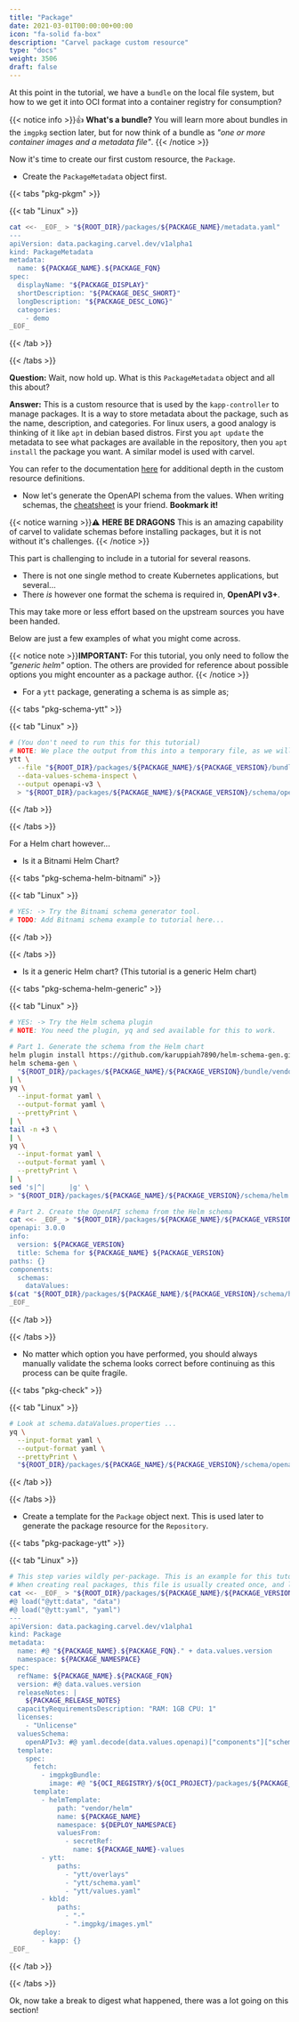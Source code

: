 ```yaml
---
title: "Package"
date: 2021-03-01T00:00:00+00:00
icon: "fa-solid fa-box"
description: "Carvel package custom resource"
type: "docs"
weight: 3506
draft: false
---
```


At this point in the tutorial, we have a `bundle` on the local file system, but how to we get it into OCI format into a container registry for consumption?

{{< notice info >}}👍 **What's a bundle?** You will learn more about bundles in the `imgpkg` section later, but for now think of a bundle as _"one or more container images and a metadata file"_.
{{< /notice >}}

Now it's time to create our first custom resource, the `Package`.

- Create the `PackageMetadata` object first.

{{< tabs "pkg-pkgm" >}}

{{< tab "Linux" >}}

```bash
cat <<- _EOF_ > "${ROOT_DIR}/packages/${PACKAGE_NAME}/metadata.yaml"
---
apiVersion: data.packaging.carvel.dev/v1alpha1
kind: PackageMetadata
metadata:
  name: ${PACKAGE_NAME}.${PACKAGE_FQN}
spec:
  displayName: "${PACKAGE_DISPLAY}"
  shortDescription: "${PACKAGE_DESC_SHORT}"
  longDescription: "${PACKAGE_DESC_LONG}"
  categories:
    - demo
_EOF_
```

{{< /tab >}}

{{< /tabs >}}

**Question:** Wait, now hold up. What is this `PackageMetadata` object and all this about?

**Answer:** This is a custom resource that is used by the `kapp-controller` to manage packages. It is a way to store metadata about the package, such as the name, description, and categories. For linux users, a good analogy is thinking of it like `apt` in debian based distros. First you `apt update` the metadata to see what packages are available in the repository, then you `apt install` the package you want. A similar model is used with carvel.

You can refer to the documentation [here](https://carvel.dev/kapp-controller/docs/v0.46.0/packaging/) for additional depth in the custom resource definitions.

- Now let's generate the OpenAPI schema from the values. When writing schemas, the [cheatsheet](https://carvel.dev/ytt/docs/develop/schema-validations-cheat-sheet/) is your friend. **Bookmark it!**

{{< notice warning >}}⚠️ **HERE BE DRAGONS** This is an amazing capability of carvel to validate schemas before installing packages, but it is not without it's challenges.
{{< /notice >}}

This part is challenging to include in a tutorial for several reasons.

- There is not one single method to create Kubernetes applications, but several...
- There _is_ however one format the schema is required in, **OpenAPI v3+**.

This may take more or less effort based on the upstream sources you have been handed.

Below are just a few examples of what you might come across.

{{< notice note >}}**IMPORTANT:** For this tutorial, you only need to follow the _"generic helm"_ option. The others are provided for reference about possible options you might encounter as a package author.
{{< /notice >}}

- For a `ytt` package, generating a schema is as simple as;

{{< tabs "pkg-schema-ytt" >}}

{{< tab "Linux" >}}

```bash
# (You don't need to run this for this tutorial)
# NOTE: We place the output from this into a temporary file, as we will use it later.
ytt \
  --file "${ROOT_DIR}/packages/${PACKAGE_NAME}/${PACKAGE_VERSION}/bundle/ytt/values-schema.yaml" \
  --data-values-schema-inspect \
  --output openapi-v3 \
  > "${ROOT_DIR}/packages/${PACKAGE_NAME}/${PACKAGE_VERSION}/schema/openapi.yaml"
```

{{< /tab >}}

{{< /tabs >}}

For a Helm chart however...

- Is it a Bitnami Helm Chart?

{{< tabs "pkg-schema-helm-bitnami" >}}

{{< tab "Linux" >}}

```bash
# YES: -> Try the Bitnami schema generator tool.
# TODO: Add Bitnami schema example to tutorial here...
```

{{< /tab >}}

{{< /tabs >}}

- Is it a generic Helm chart? (This tutorial is a generic Helm chart)

{{< tabs "pkg-schema-helm-generic" >}}

{{< tab "Linux" >}}

```bash
# YES: -> Try the Helm schema plugin
# NOTE: You need the plugin, yq and sed available for this to work.

# Part 1. Generate the schema from the Helm chart
helm plugin install https://github.com/karuppiah7890/helm-schema-gen.git
helm schema-gen \
  "${ROOT_DIR}/packages/${PACKAGE_NAME}/${PACKAGE_VERSION}/bundle/vendor/helm/values.yaml" \
| \
yq \
  --input-format yaml \
  --output-format yaml \
  --prettyPrint \
| \
tail -n +3 \
| \
yq \
  --input-format yaml \
  --output-format yaml \
  --prettyPrint \
| \
sed 's|^|      |g' \
> "${ROOT_DIR}/packages/${PACKAGE_NAME}/${PACKAGE_VERSION}/schema/helm.yaml"

# Part 2. Create the OpenAPI schema from the Helm schema
cat <<- _EOF_ > "${ROOT_DIR}/packages/${PACKAGE_NAME}/${PACKAGE_VERSION}/schema/openapi.yaml"
openapi: 3.0.0
info:
  version: ${PACKAGE_VERSION}
  title: Schema for ${PACKAGE_NAME} ${PACKAGE_VERSION}
paths: {}
components:
  schemas:
    dataValues:
$(cat "${ROOT_DIR}/packages/${PACKAGE_NAME}/${PACKAGE_VERSION}/schema/helm.yaml")
_EOF_
```

{{< /tab >}}

{{< /tabs >}}

- No matter which option you have performed, you should always manually validate the schema looks correct before continuing as this process can be quite fragile.

{{< tabs "pkg-check" >}}

{{< tab "Linux" >}}

```bash
# Look at schema.dataValues.properties ...
yq \
  --input-format yaml \
  --output-format yaml \
  --prettyPrint \
  "${ROOT_DIR}/packages/${PACKAGE_NAME}/${PACKAGE_VERSION}/schema/openapi.yaml"
```

{{< /tab >}}

{{< /tabs >}}

- Create a template for the `Package` object next. This is used later to generate the package resource for the `Repository`.

{{< tabs "pkg-package-ytt" >}}

{{< tab "Linux" >}}

```bash
# This step varies wildly per-package. This is an example for this tutorial.
# When creating real packages, this file is usually created once, and lasts for the lifetime of the package.
cat <<- _EOF_ > "${ROOT_DIR}/packages/${PACKAGE_NAME}/${PACKAGE_VERSION}/templates/package.yaml"
#@ load("@ytt:data", "data")
#@ load("@ytt:yaml", "yaml")
---
apiVersion: data.packaging.carvel.dev/v1alpha1
kind: Package
metadata:
  name: #@ "${PACKAGE_NAME}.${PACKAGE_FQN}." + data.values.version
  namespace: ${PACKAGE_NAMESPACE}
spec:
  refName: ${PACKAGE_NAME}.${PACKAGE_FQN}
  version: #@ data.values.version
  releaseNotes: |
    ${PACKAGE_RELEASE_NOTES}
  capacityRequirementsDescription: "RAM: 1GB CPU: 1"
  licenses:
    - "Unlicense"
  valuesSchema:
    openAPIv3: #@ yaml.decode(data.values.openapi)["components"]["schemas"]["dataValues"]
  template:
    spec:
      fetch:
        - imgpkgBundle:
          image: #@ "${OCI_REGISTRY}/${OCI_PROJECT}/packages/${PACKAGE_NAME}:" + data.values.version
      template:
        - helmTemplate:
            path: "vendor/helm"
            name: ${PACKAGE_NAME}
            namespace: ${DEPLOY_NAMESPACE}
            valuesFrom:
              - secretRef:
                name: ${PACKAGE_NAME}-values
        - ytt:
            paths:
              - "ytt/overlays"
              - "ytt/schema.yaml"
              - "ytt/values.yaml"
        - kbld:
            paths:
              - "-"
              - ".imgpkg/images.yml"
      deploy:
        - kapp: {}
_EOF_
```

{{< /tab >}}

{{< /tabs >}}

Ok, now take a break to digest what happened, there was a lot going on this section!

